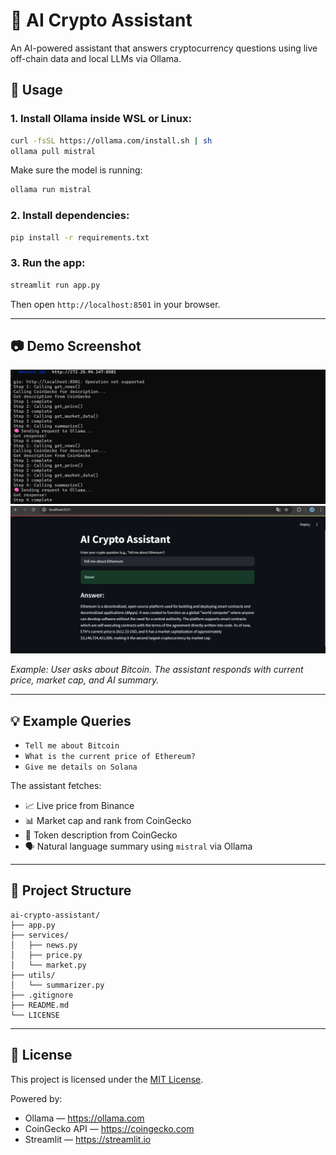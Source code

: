 # 🧠 AI Crypto Assistant

An AI-powered assistant that answers cryptocurrency questions using live off-chain data and local LLMs via Ollama.

## 🔧 Usage

### 1. Install Ollama inside WSL or Linux:

```bash
curl -fsSL https://ollama.com/install.sh | sh
ollama pull mistral
```

Make sure the model is running:

```bash
ollama run mistral
```

### 2. Install dependencies:

```bash
pip install -r requirements.txt
```

### 3. Run the app:

```bash
streamlit run app.py
```

Then open `http://localhost:8501` in your browser.

---

## 📷 Demo Screenshot

![demo](screenshots/demo1.png)
![demo](screenshots/demo2.png)

_Example: User asks about Bitcoin. The assistant responds with current price, market cap, and AI summary._

---

## 💡 Example Queries

- `Tell me about Bitcoin`
- `What is the current price of Ethereum?`
- `Give me details on Solana`

The assistant fetches:

- 📈 Live price from Binance
- 📊 Market cap and rank from CoinGecko
- 🧠 Token description from CoinGecko
- 🗣 Natural language summary using `mistral` via Ollama

---

## 📁 Project Structure

```
ai-crypto-assistant/
├── app.py
├── services/
│   ├── news.py
│   ├── price.py
│   └── market.py
├── utils/
│   └── summarizer.py
├── .gitignore
├── README.md
└── LICENSE
```

---

## 📄 License

This project is licensed under the [MIT License](LICENSE).

Powered by:
- Ollama — https://ollama.com
- CoinGecko API — https://coingecko.com
- Streamlit — https://streamlit.io
